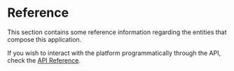 # Reference

This section contains some reference information regarding the entities that compose this application.

If you wish to interact with the platform programmatically through the API, check the [API Reference](https://freenalytics.github.io/api-docs/).
